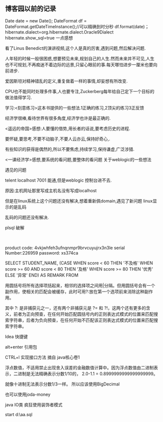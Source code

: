 ## 博客园以前的记录
 Date date = new Date();
DateFormat df = DateFormat.getDateTimeInstance();//可以精确到时分秒
df.format(date)；
<property name="hibernateProperties">
      <value>
        hibernate.dialect=org.hibernate.dialect.Oracle9Dialect
        hibernate.show_sql=true
      </value>
</property>
 一点感想

看了Linus Benedict的演讲视频,这个人是真的厉害,遇到问题,然后解决问题.

人年轻的时候一般很困惑,想要预见未来,规划自己的人生.然而未来并不可见,人生也不可规划,不再痴迷不着边际的远景,只留心眼前的事.每天哪怕进步一厘米也要向前进步.

爱因斯坦对精神错乱的定义,重复做着一样的事情,却妄想有所改变.

CPU也不能同时处理多件事,人也要专注,Zuckerberg每年给自己定下一个目标的做法值得学习.

学习:<刻意练习>这本书提供的一些想法.1正确的练习,2顶尖的练习3正反馈

经济学很棒,看待世界有很多角度,经济学也许是最正确的.

<遥远的帝国>感想:人要懂的借势,用长者的话说,要考虑历史的进程.

要怀疑,要思考,不要不动脑子,不要人云亦云,保持好奇心,.

有些知识的获得是偶然的,所以不要焦虑,持续学习,保持谦虚,广泛涉猎.

<一课经济学>感想,要系统的看问题,要整体的看问题
 关于weblogic的一些想法

遇见的问题

telent localhost 7001 能通,但是weblogic 控制台进不去.

原因:主机网址那里写成主机名没有写成localhost

但是在linux系统上这个问题还没有解决,想着重新佩domain,遇见了新问题 linux显示的是乱码

乱码的问题还没有解决.



plsql 破解

　　

product code: 4vkjwhfeh3ufnqnmpr9brvcuyujrx3n3le
serial Number:226959
password: xs374ca

 SELECT
STUDENT_NAME,
(CASE WHEN score < 60 THEN '不及格'
WHEN score >= 60 AND score < 80 THEN '及格'
WHEN score >= 80 THEN '优秀'
ELSE '异常' END) AS REMARK
FROM




用圆括号将所有选择项括起来，相邻的选择项之间用|分隔。但用圆括号会有一个副作用，使相关的匹配会被缓存，此时可用?:放在第一个选项前来消除这种副作用。

其中 ?: 是非捕获元之一，还有两个非捕获元是 ?= 和 ?!，这两个还有更多的含义，前者为正向预查，在任何开始匹配圆括号内的正则表达式模式的位置来匹配搜索字符串，后者为负向预查，在任何开始不匹配该正则表达式模式的位置来匹配搜索字符串。


Idea 快捷键

alt+enter 引用包

CTRL+l 实现接口方法
摘自 java核心卷1

浮点数值，不适用禁止出现舍入误差的金融数值计算中。因为浮点数值由二进制表示，二进制是无法精确表示分数1/10的， 2.0-1.1 = 0.8999999999999999999。

就像十进制无法表示分数1/3一样。 所以应该使用BigDecimal

也可以使用joda-money

java IO类 疯狂使用装饰者模式

start d:\aa.sql
